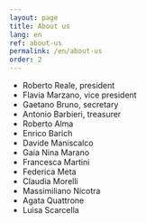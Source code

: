 ```yaml
---
layout: page
title: About us
lang: en
ref: about-us
permalink: /en/about-us
order: 2
---
```


- Roberto Reale, president
- Flavia Marzano, vice president
- Gaetano Bruno, secretary
- Antonio Barbieri, treasurer
- Roberto Alma
- Enrico Barich
- Davide Maniscalco
- Gaia Nina Marano
- Francesca Martini
- Federica Meta
- Claudia Morelli
- Massimiliano Nicotra
- Agata Quattrone
- Luisa Scarcella

